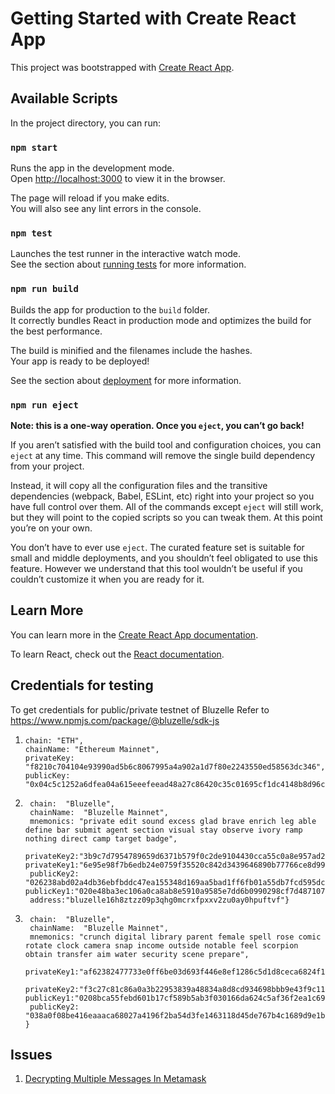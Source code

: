 # Getting Started with Create React App

This project was bootstrapped with [Create React App](https://github.com/facebook/create-react-app).

## Available Scripts

In the project directory, you can run:

### `npm start`

Runs the app in the development mode.\
Open [http://localhost:3000](http://localhost:3000) to view it in the browser.

The page will reload if you make edits.\
You will also see any lint errors in the console.

### `npm test`

Launches the test runner in the interactive watch mode.\
See the section about [running tests](https://facebook.github.io/create-react-app/docs/running-tests) for more
information.

### `npm run build`

Builds the app for production to the `build` folder.\
It correctly bundles React in production mode and optimizes the build for the best performance.

The build is minified and the filenames include the hashes.\
Your app is ready to be deployed!

See the section about [deployment](https://facebook.github.io/create-react-app/docs/deployment) for more information.

### `npm run eject`

**Note: this is a one-way operation. Once you `eject`, you can’t go back!**

If you aren’t satisfied with the build tool and configuration choices, you can `eject` at any time. This command will
remove the single build dependency from your project.

Instead, it will copy all the configuration files and the transitive dependencies (webpack, Babel, ESLint, etc) right
into your project so you have full control over them. All of the commands except `eject` will still work, but they will
point to the copied scripts so you can tweak them. At this point you’re on your own.

You don’t have to ever use `eject`. The curated feature set is suitable for small and middle deployments, and you
shouldn’t feel obligated to use this feature. However we understand that this tool wouldn’t be useful if you couldn’t
customize it when you are ready for it.

## Learn More

You can learn more in
the [Create React App documentation](https://facebook.github.io/create-react-app/docs/getting-started).

To learn React, check out the [React documentation](https://reactjs.org/).

## Credentials for testing
To get credentials for  public/private testnet of Bluzelle Refer to https://www.npmjs.com/package/@bluzelle/sdk-js

1. ```{
   chain: "ETH",
   chainName: "Ethereum Mainnet",
   privateKey: "f8210c704104e93990ad5b6c8067995a4a902a1d7f80e2243550ed58563dc346",
   publicKey: "0x04c5c1252a6dfea04a615eeefeead48a27c86420c35c01695cf1dc4148b8d96c1c18cf469c63313afbf69d8f87ea011ab92da6c6f832698d33f5d83e914ff82f6e"}

2. ```{
    chain:  "Bluzelle",
    chainName:  "Bluzelle Mainnet",
    mnemonics: "private edit sound excess glad brave enrich leg able define bar submit agent section visual stay observe ivory ramp nothing direct camp target badge",
    privateKey2:"3b9c7d7954789659d6371b579f0c2de9104430cca55c0a8e957ad2a7f5c64ff0",
   privateKey1:"6e95e98f7b6edb24e0759f35520c842d3439646890b77766ce8d99f61ecff0a6",
    publicKey2: "026238abd02a4db36ebfbddc47ea155348d169aa5bad1ff6fb01a55db7fcd595dc",
   publicKey1:"020e48ba3ec106a0ca8ab8e5910a9585e7dd6b0990298cf7d4871070f6e2d9c1d5",
    address:"bluzelle16h8ztzz09p3qhg0mcrxfpxxv2zu0ay0hpuftvf"}
   
3. ```{
    chain:  "Bluzelle",
    chainName:  "Bluzelle Mainnet",
    mnemonics: "crunch digital library parent female spell rose comic rotate clock camera snap income outside notable feel scorpion obtain transfer aim water security scene prepare",
     privateKey1:"af62382477733e0ff6be03d693f446e8ef1286c5d1d8ceca6824f11d75e01bf4",
    privateKey2:"f3c27c81c86a0a3b22953839a48834a8d8cd934698bbb9e43f9c118ef7e9f709",
   publicKey1:"0208bca55febd601b17cf589b5ab3f030166da624c5af36f2ea1c6954469417807"
    publicKey2: "038a0f08be416eaaaca68027a4196f2ba54d3fe1463118d45de767b4c1689d9e1b"
   }

## Issues

1. [Decrypting Multiple Messages In Metamask](https://stackoverflow.com/questions/66862869/meatamask-eth-decrypt-decrypt-multiple-message-once)
